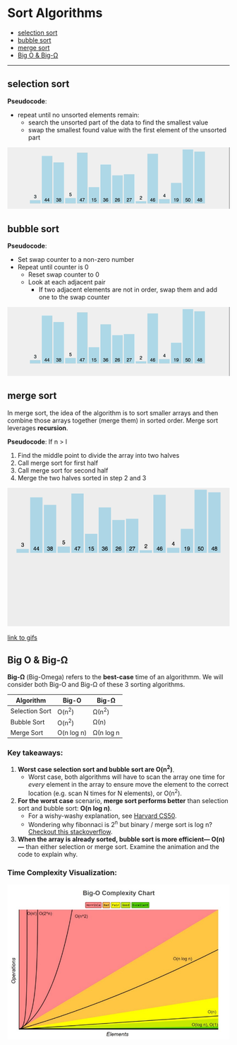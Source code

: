 # Sort Algorithms

  - [selection sort](#selection-sort)
  - [bubble sort](#bubble-sort)
  - [merge sort](#merge-sort)
  - [Big O & Big-Ω](#big-o--big-ω)
  
---
## selection sort

**Pseudocode**: 

* repeat until no unsorted elements remain: 
  * search the unsorted part of the data to find the smallest value
  * swap the smallest found value with the first element of the unsorted part


![selection sort](assets/selection.gif)

## bubble sort
**Pseudocode**: 

* Set swap counter to a non-zero number
* Repeat until counter is 0
  * Reset swap counter to 0
  * Look at each adjacent pair
    * If two adjacent elements are not in order, swap them and add one to the swap counter

![bubble sort](assets/bubble.gif)

## merge sort

In merge sort, the idea of the algorithm is to sort smaller arrays and then combine those arrays together (merge them) in sorted order. Merge sort leverages **recursion**.

**Pseudocode**: 
If n > l
   1. Find the middle point to divide the array into two halves
   2. Call merge sort for first half
   3. Call merge sort for second half
   4. Merge the two halves sorted in step 2 and 3

![merge sort](assets/merge.gif)

[link to gifs](http://www-scf.usc.edu/~zhan468/public/Notes/sorting.html)

## Big O & Big-Ω 
**Big-Ω** (Big-Omega) refers to the **best-case** time of an algorithmm. We will consider both Big-O and Big-Ω of these 3 sorting algorithms.

| Algorithm  | Big-O  | Big-Ω  | 
|---|---|---|
| Selection Sort  | O(n<sup>2</sup>)  | Ω(n<sup>2</sup>)  | 
| Bubble Sort  | O(n<sup>2</sup>)  | Ω(n)  |  
| Merge Sort  | O(n log n)  | Ω(n log n  |   

### Key takeaways:
1. **Worst case selection sort and bubble sort are O(n<sup>2</sup>)**. 
     * Worst case, both algorithms will have to scan the array one time for *every* element in the array to ensure move the element to the correct location (e.g. scan N times for N elements), or O(n<sup>2</sup>).
2. **For the worst case** scenario, **merge sort performs better** than selection sort and bubble sort: **O(n log n)**.
     * For a wishy-washy explanation, see [Harvard CS50](https://youtu.be/jUyQqLvg8Qw?t=4284).
     * Wondering why fibonnaci is 2<sup>n</sup> but binary / merge sort is log n? [Checkout this stackoverflow](https://stackoverflow.com/questions/34698842/why-is-the-fibonacci-sequence-big-o2n-instead-of-ologn). 
3. **When the array is already sorted, bubble sort is more efficient— O(n) —** than either selection or merge sort. Examine the animation and the code to explain why.  

### Time Complexity Visualization:

![time complexity](assets/bigo.jpeg)